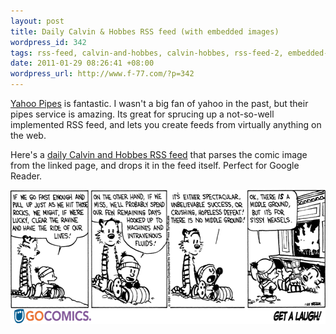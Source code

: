 ```yaml
--- 
layout: post
title: Daily Calvin & Hobbes RSS feed (with embedded images)
wordpress_id: 342
tags: rss-feed, calvin-and-hobbes, calvin-hobbes, rss-feed-2, embedded-images
date: 2011-01-29 08:26:41 +08:00
wordpress_url: http://www.f-77.com/?p=342
---
```

<a href="http://pipes.yahoo.com/pipes/">Yahoo Pipes</a> is fantastic. I wasn't a big fan of yahoo in the past, but their pipes service is amazing. Its great for sprucing up a not-so-well implemented RSS feed, and lets you create feeds from virtually anything on the web.

Here's a <a title="Calvin and Hobbes RSS" href="http://pipes.yahoo.com/pipes/pipe.run?_id=4ea8ada9a8b0f29e54ce1056f46f9202&amp;_render=rss" target="_blank">daily Calvin and Hobbes RSS feed</a> that parses the comic image from the linked page, and drops it in the feed itself. Perfect for Google Reader.

<a href="/images/posts/2011/01/calvinhobbes.gif"><img class="aligncenter size-full wp-image-346" title="calvin &amp; hobbes" src="/images/posts/2011/01/calvinhobbes.gif" alt="" width="600" height="214" /></a>
